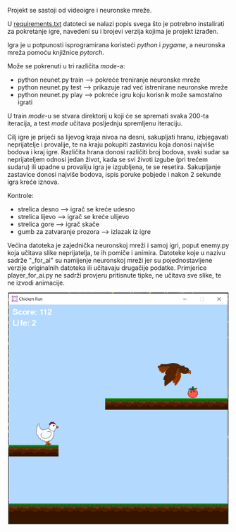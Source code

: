 Projekt se sastoji od videoigre i neuronske mreže.

U [requirements.txt](https://github.com/l0renaa/neunet_game/blob/master/requirements.txt) datoteci se nalazi popis svega što je potrebno instalirati za pokretanje igre, navedeni su i brojevi verzija kojima je projekt izrađen.

Igra je u potpunosti isprogramirana koristeći *python* i *pygame*, a neuronska mreža pomoću knjižnice *pytorch*.

Može se pokrenuti u tri različita *mode*-a:
  - python neunet.py train --> pokreće treniranje neuronske mreže
  - python neunet.py test --> prikazuje rad već istrenirane neuronske mreže
  - python neunet.py play --> pokreće igru koju korisnik može samostalno igrati
  
U train *mode*-u se stvara direktorij u koji će se spremati svaka 200-ta iteracija, a test *mode* učitava posljednju spremljenu iteraciju.

Cilj igre je prijeći sa lijevog kraja nivoa na desni, sakupljati hranu, izbjegavati neprijatelje i provalije, te na kraju pokupiti zastavicu koja donosi najviše bodova i kraj igre. Različita hrana donosi različiti broj bodova, svaki sudar sa neprijateljem odnosi jedan život, kada se svi životi izgube (pri trećem sudaru) ili upadne u provaliju igra je izgubljena, te se resetira. Sakupljanje zastavice donosi najviše bodova, ispis poruke pobjede i nakon 2 sekunde igra kreće iznova.

Kontrole:
  - strelica desno --> igrač se kreće udesno
  - strelica lijevo --> igrač se kreće ulijevo
  - strelica gore --> igrač skače
  - gumb za zatvaranje prozora --> izlazak iz igre

Većina datoteka je zajednička neuronskoj mreži i samoj igri, poput enemy.py koja učitava slike neprijatelja, te ih pomiče i animira. Datoteke koje u nazivu sadrže "_for_ai" su namijenje neuronskoj mreži jer su pojednostavljene verzije originalnih datoteka ili učitavaju drugačije podatke. Primjerice player_for_ai.py ne sadrži provjeru pritisnute tipke, ne učitava sve slike, te ne izvodi animacije.

<p align="middle">
  <img src="/Images/DemoImage.PNG" width="500" />
</p>
